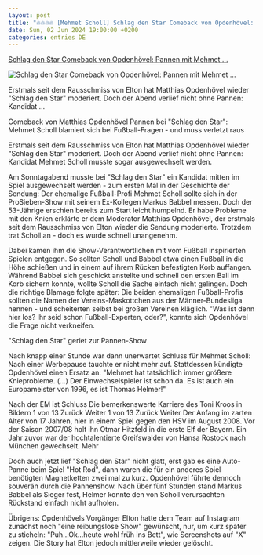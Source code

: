 ```yaml
---
layout: post
title: "🔥🔥🔥🔥 [Mehmet Scholl] Schlag den Star Comeback von Opdenhövel: Pannen mit Mehmet ..."
date: Sun, 02 Jun 2024 19:00:00 +0200
categories: entries DE
---
```

[Schlag den Star Comeback von Opdenhövel: Pannen mit Mehmet ...](https://www.stern.de/kultur/tv/schlag-den-star-comeback-von-opdenhoevel--pannen-mit-mehmet-scholl-34763858.html)

![Schlag den Star Comeback von Opdenhövel: Pannen mit Mehmet ...](https://image.stern.de/34763860/t/96/v1/w1440/r1.7778/-/mehmet-scholl-schlag-den-star.jpg)

Erstmals seit dem Rausschmiss von Elton hat Matthias Opdenhövel wieder "Schlag den Star" moderiert. Doch der Abend verlief nicht ohne Pannen: Kandidat ...

Comeback von Matthias Opdenhövel Pannen bei "Schlag den Star": Mehmet Scholl blamiert sich bei Fußball-Fragen - und muss verletzt raus

Erstmals seit dem Rausschmiss von Elton hat Matthias Opdenhövel wieder "Schlag den Star" moderiert. Doch der Abend verlief nicht ohne Pannen: Kandidat Mehmet Scholl musste sogar ausgewechselt werden.

Am Sonntagabend musste bei "Schlag den Star" ein Kandidat mitten im Spiel ausgewechselt werden - zum ersten Mal in der Geschichte der Sendung: Der ehemalige Fußball-Profi Mehmet Scholl sollte sich in der ProSieben-Show mit seinem Ex-Kollegen Markus Babbel messen. Doch der 53-Jährige erschien bereits zum Start leicht humpelnd. Er habe Probleme mit den Knien erklärte er dem Moderator Matthias Opdenhövel, der erstmals seit dem Rausschmiss von Elton wieder die Sendung moderierte. Trotzdem trat Scholl an - doch es wurde schnell unangenehm.

Dabei kamen ihm die Show-Verantwortlichen mit vom Fußball inspirierten Spielen entgegen. So sollten Scholl und Babbel etwa einen Fußball in die Höhe schießen und in einem auf ihrem Rücken befestigten Korb auffangen. Während Babbel sich geschickt anstellte und schnell den ersten Ball im Korb sichern konnte, wollte Scholl die Sache einfach nicht gelingen. Doch die richtige Blamage folgte später: Die beiden ehemaligen Fußball-Profis sollten die Namen der Vereins-Maskottchen aus der Männer-Bundesliga nennen - und scheiterten selbst bei großen Vereinen kläglich. "Was ist denn hier los? Ihr seid schon Fußball-Experten, oder?", konnte sich Opdenhövel die Frage nicht verkneifen.

"Schlag den Star" geriet zur Pannen-Show

Nach knapp einer Stunde war dann unerwartet Schluss für Mehmet Scholl: Nach einer Werbepause tauchte er nicht mehr auf. Stattdessen kündigte Opdenhövel einen Ersatz an: "Mehmet hat tatsächlich immer größere Knieprobleme. (...) Der Einwechselspieler ist schon da. Es ist auch ein Europameister von 1996, es ist Thomas Helmer!"

Nach der EM ist Schluss Die bemerkenswerte Karriere des Toni Kroos in Bildern 1 von 13 Zurück Weiter 1 von 13 Zurück Weiter Der Anfang im zarten Alter von 17 Jahren, hier in einem Spiel gegen den HSV im August 2008. Vor der Saison 2007/08 holt ihn Otmar Hitzfeld in die erste Elf der Bayern. Ein Jahr zuvor war der hochtalentierte Greifswalder von Hansa Rostock nach München gewechselt. Mehr

Doch auch jetzt lief "Schlag den Star" nicht glatt, erst gab es eine Auto-Panne beim Spiel "Hot Rod", dann waren die für ein anderes Spiel benötigten Magnetketten zwei mal zu kurz. Opdenhövel führte dennoch souverän durch die Pannenshow. Nach über fünf Stunden stand Markus Babbel als Sieger fest, Helmer konnte den von Scholl verursachten Rückstand einfach nicht aufholen.

Übrigens: Opdenhövels Vorgänger Elton hatte dem Team auf Instagram zunächst noch "eine reibungslose Show" gewünscht, nur, um kurz später zu sticheln: "Puh...Ok...heute wohl früh ins Bett", wie Screenshots auf "X" zeigen. Die Story hat Elton jedoch mittlerweile wieder gelöscht.

